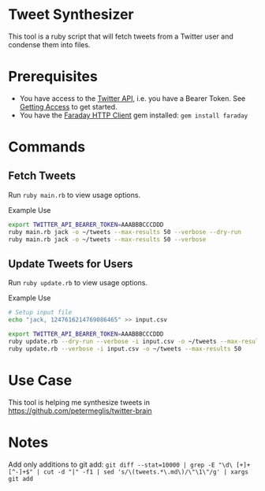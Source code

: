 # Tweet Synthesizer
This tool is a ruby script that will fetch tweets from a Twitter user and condense them into files.

# Prerequisites
- You have access to the [Twitter API](https://developer.twitter.com/en/docs/twitter-api), i.e. you have a Bearer Token. See [Getting Access](https://developer.twitter.com/en/docs/twitter-api/getting-started/getting-access-to-the-twitter-api) to get started.
- You have the [Faraday HTTP Client](https://lostisland.github.io/faraday) gem installed: `gem install faraday`

# Commands
## Fetch Tweets
Run `ruby main.rb` to view usage options.

Example Use
```bash
export TWITTER_API_BEARER_TOKEN=AAABBBCCCDDD
ruby main.rb jack -o ~/tweets --max-results 50 --verbose --dry-run
ruby main.rb jack -o ~/tweets --max-results 50 --verbose
```

## Update Tweets for Users
Run `ruby update.rb` to view usage options.

Example Use
```bash
# Setup input file
echo "jack, 1247616214769086465" >> input.csv

export TWITTER_API_BEARER_TOKEN=AAABBBCCCDDD
ruby update.rb --dry-run --verbose -i input.csv -o ~/tweets --max-results 50
ruby update.rb --verbose -i input.csv -o ~/tweets --max-results 50
```

# Use Case
This tool is helping me synthesize tweets in https://github.com/petermeglis/twitter-brain

# Notes
Add only additions to git add:
`git diff --stat=10000 | grep -E "\d\ [+]+[^-]+$" | cut -d "|" -f1 | sed 's/\(tweets.*\.md\)/\"\1\"/g' | xargs git add`
